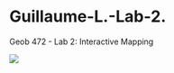 # Guillaume-L.-Lab-2.
Geob 472 - Lab 2: Interactive Mapping


![](filename.lab_2_%20screenshot.png)
